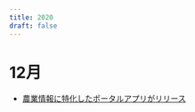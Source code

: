```yaml
---
title: 2020
draft: false
---
```


# 12月
- [農業情報に特化したポータルアプリがリリース](https://digital-shift.jp/flash_news/FN201202_3)
